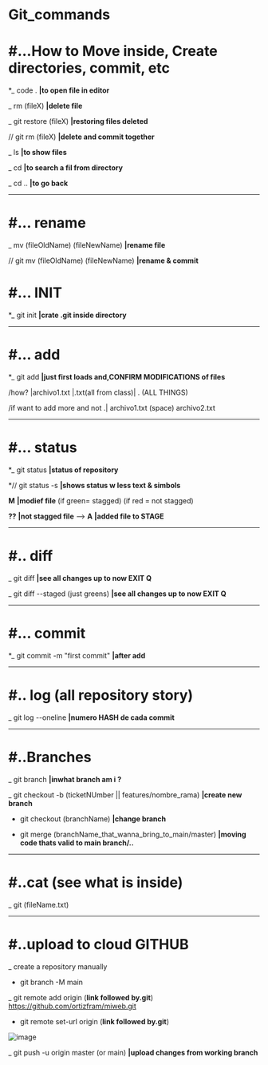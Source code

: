 # Git_commands

# #...How to Move inside, Create directories, commit, etc

*_  code .            **|to open file in editor**

_  rm (fileX)  **|delete file**

_ git restore (fileX)  **|restoring files deleted**

// git rm (fileX)  **|delete and commit together**

_  ls                **|to show files**

_  cd                **|to search a fil from directory**

_  cd ..             **|to go back**

-----------------------------------
# #... rename

_ mv (fileOldName) (fileNewName)  **|rename file**

// git mv (fileOldName) (fileNewName) **|rename & commit**


# #… INIT


*_  git init          **|crate .git inside directory**

---------------------------
# #... add

*_  git add      **|just first loads and,CONFIRM MODIFICATIONS of files**     

/how?  |archivo1.txt |.txt(all from class)| . (ALL THINGS)

 /if want to add more and not .| archivo1.txt (space) archivo2.txt
 
 -------------------------------
 # #... status
                  
*_  git status        **|status of repository**

*// git status -s  **|shows status w less text & simbols**

**M** **|modief file**  (if green= stagged) (if red = not stagged)

**??** **|not stagged file** -->  **A** **|added file to STAGE**  

-----------------------------
# #.. diff

_  git diff  **|see all changes up to now EXIT Q**

_  git diff --staged (just greens)  **|see all changes up to now EXIT Q**

----------------------------
# #... commit

*_  git commit -m "first commit"  **|after add**

-----------------------------
# #.. log (all repository story)

_  git log --oneline  **|numero HASH de cada commit**

------------------------
# #..Branches

_  git branch **|inwhat branch am i ?**

_  git checkout -b (ticketNUmber || features/nombre_rama) **|create new branch**

- git checkout (branchName)  **|change branch**

- git merge (branchName_that_wanna_bring_to_main/master) **|moving code thats valid to main branch/..**

-------------------------
# #..cat (see what is inside)

_  git (fileName.txt)

----------------------------
# #..upload to cloud GITHUB

_  create a repository manually

-  git branch -M main

_  git remote add origin (**link followed by.git**) https://github.com/ortizfram/miweb.git

-  git remote set-url origin (**link followed by.git**)

![image](https://user-images.githubusercontent.com/51888893/168284554-dda1efad-4d32-449b-8863-e9fe5ed8227b.png)




_  git push -u origin master (or main) **|upload changes from working branch**



